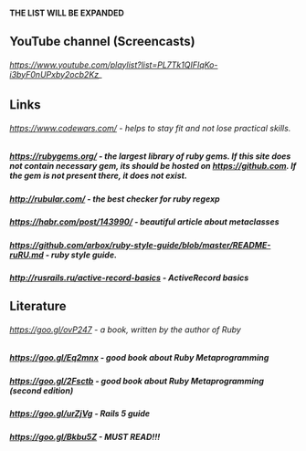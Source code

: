 #### THE LIST WILL BE EXPANDED

## YouTube channel (Screencasts)
###### https://www.youtube.com/playlist?list=PL7Tk1QIFIqKo-i3byF0nUPxby2ocb2Kz_

## Links
###### https://www.codewars.com/ - helps to stay fit and not lose practical skills.
##### https://rubygems.org/ - the largest library of ruby gems. If this site does not contain necessary gem, its should be hosted on https://github.com. If the gem is not present there, it does not exist.
##### http://rubular.com/ - the best checker for ruby regexp
##### https://habr.com/post/143990/ - beautiful article about metaclasses
##### https://github.com/arbox/ruby-style-guide/blob/master/README-ruRU.md - ruby style guide.
##### http://rusrails.ru/active-record-basics -  ActiveRecord basics
## Literature
###### https://goo.gl/ovP247 - a book, written by the author of Ruby
##### https://goo.gl/Eq2mnx - good book about Ruby Metaprogramming
##### https://goo.gl/2Fsctb - good book about Ruby Metaprogramming (second edition)
##### https://goo.gl/urZjVg - Rails 5 guide
##### https://goo.gl/Bkbu5Z - MUST READ!!!
